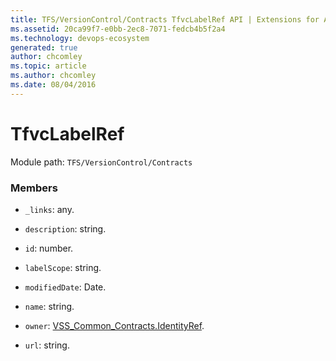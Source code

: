 ```yaml
---
title: TFS/VersionControl/Contracts TfvcLabelRef API | Extensions for Azure DevOps Services
ms.assetid: 20ca99f7-e0bb-2ec8-7071-fedcb4b5f2a4
ms.technology: devops-ecosystem
generated: true
author: chcomley
ms.topic: article
ms.author: chcomley
ms.date: 08/04/2016
---
```


# TfvcLabelRef

Module path: `TFS/VersionControl/Contracts`

### Members

* `_links`: any.

* `description`: string.

* `id`: number.

* `labelScope`: string.

* `modifiedDate`: Date.

* `name`: string.

* `owner`: [VSS_Common_Contracts.IdentityRef](../../../VSS/WebApi/Contracts/IdentityRef.md).

* `url`: string.
